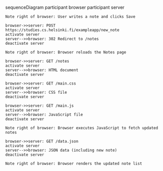 sequenceDiagram
    participant browser
    participant server

    Note right of browser: User writes a note and clicks Save

    browser->>server: POST https://studies.cs.helsinki.fi/exampleapp/new_note
    activate server
    server-->>browser: 302 Redirect to /notes
    deactivate server

    Note right of browser: Browser reloads the Notes page

    browser->>server: GET /notes
    activate server
    server-->>browser: HTML document
    deactivate server

    browser->>server: GET /main.css
    activate server
    server-->>browser: CSS file
    deactivate server

    browser->>server: GET /main.js
    activate server
    server-->>browser: JavaScript file
    deactivate server

    Note right of browser: Browser executes JavaScript to fetch updated notes

    browser->>server: GET /data.json
    activate server
    server-->>browser: JSON data (including new note)
    deactivate server

    Note right of browser: Browser renders the updated note list
